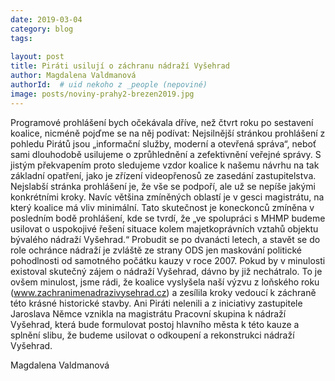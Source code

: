 ```yaml
---
date: 2019-03-04
category: blog
tags:
    
layout: post
title: Piráti usilují o záchranu nádraží Vyšehrad 
author: Magdalena Valdmanová
authorId:  # uid nekoho z _people (nepoviné)
image: posts/noviny-prahy2-brezen2019.jpg
---
```


Programové prohlášení bych očekávala dříve, než čtvrt roku po sestavení koalice, nicméně pojďme se na něj podívat: Nejsilnější stránkou prohlášení z pohledu Pirátů jsou „informační služby, moderní a otevřená správa“, neboť sami dlouhodobě usilujeme o zprůhlednění a zefektivnění veřejné správy. S jistým překvapením proto sledujeme vzdor koalice k našemu návrhu na tak základní opatření, jako je zřízení videopřenosů ze zasedání zastupitelstva. Nejslabší stránka prohlášení je, že vše se podpoří, ale už se nepíše jakými konkrétními kroky. Navíc většina zmíněných oblastí je v gesci magistrátu, na který koalice má vliv minimální. Tato skutečnost je koneckonců zmíněna v posledním bodě prohlášení, kde se tvrdí, že „ve spolupráci s MHMP budeme usilovat o uspokojivé řešení situace kolem majetkoprávních vztahů objektu bývalého nádraží Vyšehrad.“ Probudit se po dvanácti letech, a stavět se do role ochránce nádraží je zvláště ze strany ODS jen maskování politické pohodlnosti od samotného počátku kauzy v roce 2007. Pokud by v minulosti existoval skutečný zájem o nádraží Vyšehrad, dávno by již nechátralo. To je ovšem minulost, jsme rádi, že koalice vyslyšela naší výzvu z loňského roku (www.zachranimenadrazivysehrad.cz) a zesílila kroky vedoucí k záchraně této krásné historické stavby. Ani Piráti nelenili a z iniciativy zastupitele Jaroslava Němce vznikla na magistrátu Pracovní skupina k nádraží Vyšehrad, která bude formulovat postoj hlavního města k této kauze a splnění slibu, že budeme usilovat o odkoupení a rekonstrukci nádraží Vyšehrad.

Magdalena Valdmanová
